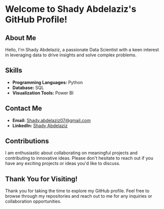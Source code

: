 # Welcome to Shady Abdelaziz's GitHub Profile!

## About Me

Hello, I'm Shady Abdelaziz, a passionate Data Scientist with a keen interest in leveraging data to drive insights and solve complex problems.

## Skills

- **Programming Languages:** Python
- **Database:** SQL
- **Visualization Tools:** Power BI

## Contact Me

- **Email:** [Shady.abdelaziz07@gmail.com](mailto:Shady.abdelaziz07@gmail.com)
- **LinkedIn:** [Shady Abdelaziz](https://www.linkedin.com/in/shady-abdelaziz-6bba56209/)

## Contributions

I am enthusiastic about collaborating on meaningful projects and contributing to innovative ideas. Please don't hesitate to reach out if you have any exciting projects or ideas you'd like to discuss.

## Thank You for Visiting!

Thank you for taking the time to explore my GitHub profile. Feel free to browse through my repositories and reach out to me for any inquiries or collaboration opportunities.
